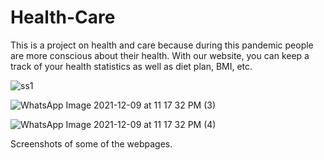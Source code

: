 # Health-Care
This is a project on health and care because during this pandemic people are more conscious about their health.  With our website, you can keep a track of your health statistics as well as diet plan, BMI, etc.

![ss1](https://user-images.githubusercontent.com/77573059/145554804-7c0e2014-6459-4286-b46d-78051b043c12.jpeg)

![WhatsApp Image 2021-12-09 at 11 17 32 PM (3)](https://user-images.githubusercontent.com/77573059/145554826-45554890-6dcf-4db5-9c26-3597332a43c7.jpeg)

![WhatsApp Image 2021-12-09 at 11 17 32 PM (4)](https://user-images.githubusercontent.com/77573059/145554852-54213233-0c08-4eba-8917-723db8e79194.jpeg)

Screenshots of some of the webpages.
